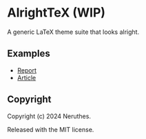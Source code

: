 # AlrightTeX (WIP)

A generic LaTeX theme suite that looks alright.

## Examples

- [Report](https://pub-714f8d634e8f451d9f2fe91a4debfa23.r2.dev/alrighttex/0c5cebd364ff6cdf24f4d84d/example-report.pdf)
- [Article](https://pub-714f8d634e8f451d9f2fe91a4debfa23.r2.dev/alrighttex/f7c1ce54b689b60fc93bb916/example-article.pdf)

## Copyright

Copyright (c) 2024 Neruthes.

Released with the MIT license.
